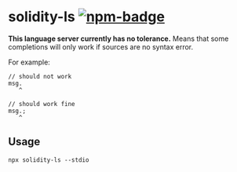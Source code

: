 [npm]: https://www.npmjs.com/package/solidity-ls
[npm-badge]: https://img.shields.io/npm/v/solidity-ls.svg

# solidity-ls [![npm-badge]][npm]

**This language server currently has no tolerance.**
Means that some completions will only work if sources are no syntax error.

For example:

```solidity
// should not work
msg.
   ^

// should work fine
msg.;
   ^
```

## Usage

```
npx solidity-ls --stdio
```
